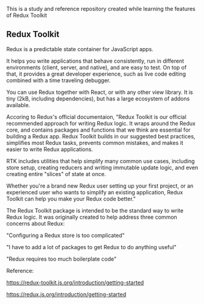 
This is a study and reference repository created while learning the features of Redux Toolkit

## Redux Toolkit

Redux is a predictable state container for JavaScript apps.

It helps you write applications that behave consistently, run in different environments (client, server, and native), and are easy to test. On top of that, it provides a great developer experience, such as live code editing combined with a time traveling debugger.

You can use Redux together with React, or with any other view library. It is tiny (2kB, including dependencies), but has a large ecosystem of addons available.

Accoring to Redux's official documentaion, 
"Redux Toolkit is our official recommended approach for writing Redux logic. It wraps around the Redux core, and contains packages and functions that we think are essential for building a Redux app. Redux Toolkit builds in our suggested best practices, simplifies most Redux tasks, prevents common mistakes, and makes it easier to write Redux applications.

RTK includes utilities that help simplify many common use cases, including store setup, creating reducers and writing immutable update logic, and even creating entire "slices" of state at once.

Whether you're a brand new Redux user setting up your first project, or an experienced user who wants to simplify an existing application, Redux Toolkit can help you make your Redux code better."

The Redux Toolkit package is intended to be the standard way to write Redux logic. It was originally created to help address three common concerns about Redux:

"Configuring a Redux store is too complicated"

"I have to add a lot of packages to get Redux to do anything useful"

"Redux requires too much boilerplate code"


Reference:

https://redux-toolkit.js.org/introduction/getting-started

https://redux.js.org/introduction/getting-started


